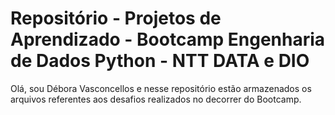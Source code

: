 # Repositório - Projetos de Aprendizado - Bootcamp Engenharia de Dados Python - NTT DATA e DIO

Olá, sou Débora Vasconcellos e nesse repositório estão armazenados os arquivos referentes aos desafios realizados no decorrer do Bootcamp.

